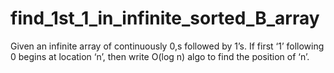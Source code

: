 # find_1st_1_in_infinite_sorted_B_array
Given an infinite array of continuously 0,s followed by 1’s. If first ‘1’ following 0 begins at location ‘n’, then write O(log n) algo to find the position of ‘n’.
